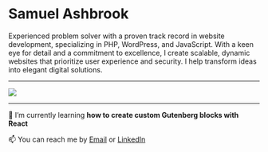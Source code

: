 <h1>Samuel Ashbrook</h1>
<p>Experienced problem solver with a proven track record in website development, specializing in PHP, WordPress, and JavaScript. With a keen eye for detail and a commitment to excellence, I create scalable, dynamic websites that prioritize user experience and security. I help transform ideas into elegant digital solutions.</p>

---

<p><img src="https://github-readme-stats-sigma-five.vercel.app/api?username=samuelashbrook&show_icons=true&theme=dark&count_private=true"></p>

---

🌱 I’m currently learning **how to create custom Gutenberg blocks with React**

📫 You can reach me by <a href= "mailto:ashbrooksamuel0@gmail.com">Email</a> or <a href= "https://www.linkedin.com/in/samuelashbrook/">LinkedIn</a>
